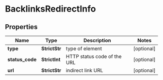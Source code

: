 # BacklinksRedirectInfo


## Properties

| Name | Type | Description | Notes |
|------------ | ------------- | ------------- | -------------|
**type** | **StrictStr** | type of element |[optional]|
**status_code** | **StrictInt** | HTTP status code of the URL |[optional]|
**url** | **StrictStr** | indirect link URL |[optional]|